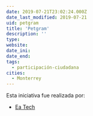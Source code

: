```yaml
---
date: 2019-07-21T23:02:24.000Z
date_last_modified: 2019-07-21
uid: petgram
title: 'Petgram'
description: ''
type: 
website: 
date_ini: 
date_end: 
tags:
  - participación-ciudadana
cities: 
  - Monterrey
---
```


Esta iniciativa fue realizada por:

- [Ea Tech](/organizaciones/ea-tech)
